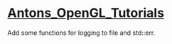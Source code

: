 # [Antons_OpenGL_Tutorials](https://antongerdelan.net/opengl/)

Add some functions for logging to file and std::err.


